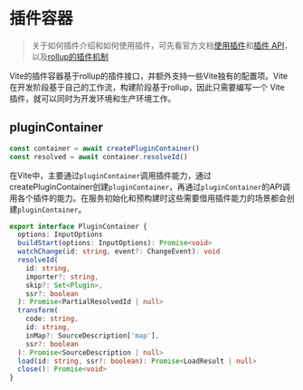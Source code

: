 # 插件容器

>关于如何插件介绍和如何使用插件，可先看官方文档[使用插件](https://cn.vitejs.dev/guide/using-plugins.html)和[插件 API](https://cn.vitejs.dev/guide/api-plugin.html)，以及[rollup的插件机制](https://rollupjs.org/guide/en/#plugin-development)

Vite的插件容器基于rollup的插件接口，并额外支持一些Vite独有的配置项。Vite在开发阶段基于自己的工作流，构建阶段基于rollup，因此只需要编写一个 Vite 插件，就可以同时为开发环境和生产环境工作。

## pluginContainer

```ts
const container = await createPluginContainer()
const resolved = await container.resolveId()
```
在Vite中，主要通过`pluginContainer`调用插件能力，通过createPluginContainer创建`pluginContainer`，再通过`pluginContainer`的API调用各个插件的能力。在服务初始化和预构建时这些需要借用插件能力的场景都会创建`pluginContainer`。

```ts
export interface PluginContainer {
  options: InputOptions
  buildStart(options: InputOptions): Promise<void>
  watchChange(id: string, event?: ChangeEvent): void
  resolveId(
    id: string,
    importer?: string,
    skip?: Set<Plugin>,
    ssr?: boolean
  ): Promise<PartialResolvedId | null>
  transform(
    code: string,
    id: string,
    inMap?: SourceDescription['map'],
    ssr?: boolean
  ): Promise<SourceDescription | null>
  load(id: string, ssr?: boolean): Promise<LoadResult | null>
  close(): Promise<void>
}
```